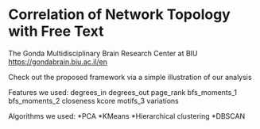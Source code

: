 # Correlation of Network Topology with Free Text

The Gonda Multidisciplinary Brain Research Center at BIU 
https://gondabrain.biu.ac.il/en  

Check out the proposed framework via a simple illustration of our analysis

Features we used:
degrees_in
degrees_out
page_rank
bfs_moments_1
bfs_moments_2
closeness
kcore
motifs_3 variations

Algorithms we used:
*PCA
*KMeans
*Hierarchical clustering
*DBSCAN

